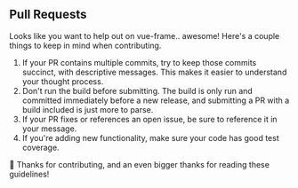 ## Pull Requests 

Looks like you want to help out on vue-frame.. awesome! Here's a couple things to keep in mind when contributing.

1. If your PR contains multiple commits, try to keep those commits succinct, with descriptive messages. This makes it easier to understand your thought process.
2. Don't run the build before submitting. The build is only run and committed immediately before a new release, and submitting a PR with a build included is just more to parse. 
3. If your PR fixes or references an open issue, be sure to reference it in your message.
4. If you're adding new functionality, make sure your code has good test coverage.

:tada: Thanks for contributing, and an even bigger thanks for reading these guidelines! 
